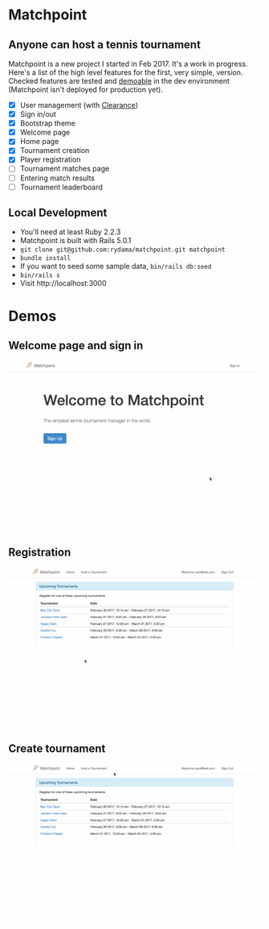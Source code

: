 # Matchpoint

## Anyone can host a tennis tournament

Matchpoint is a new project I started in Feb 2017. It's a work in progress. Here's a list of
the high level features for the first, very simple, version. Checked features are tested and [demoable](#demos)
in the dev environment (Matchpoint isn't deployed for production yet).

- [x] User management (with [Clearance](https://github.com/thoughtbot/clearance))
- [x] Sign in/out
- [x] Bootstrap theme
- [x] Welcome page
- [x] Home page
- [x] Tournament creation
- [x] Player registration
- [ ] Tournament matches page
- [ ] Entering match results
- [ ] Tournament leaderboard

## Local Development

- You'll need at least Ruby 2.2.3
- Matchpoint is built with Rails 5.0.1
- `git clone git@github.com:rydama/matchpoint.git matchpoint`
- `bundle install`
-  If you want to seed some sample data, `bin/rails db:seed`
- `bin/rails s`
- Visit http://localhost:3000


# Demos

## Welcome page and sign in

![welcome](demo_videos/welcome.gif)

## Registration

![register](demo_videos/register.gif)

## Create tournament

![host](demo_videos/host.gif)
